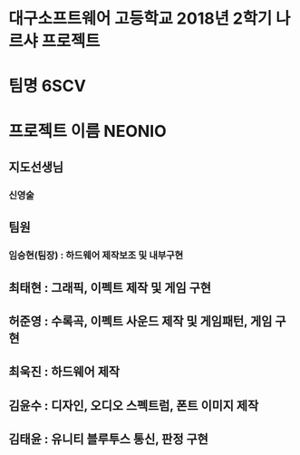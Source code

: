 # 대구소프트웨어 고등학교 2018년 2학기 나르샤 프로젝트

# 팀명 6SCV
# 프로젝트 이름 NEONIO

## 지도선생님
### 신영술

## 팀원
### 임승현(팀장) : 하드웨어 제작보조 및 내부구현
## 최태현 : 그래픽, 이펙트 제작 및 게임 구현
## 허준영 : 수록곡, 이펙트 사운드 제작 및 게임패턴, 게임 구현
## 최욱진 : 하드웨어 제작
## 김윤수 : 디자인, 오디오 스펙트럼, 폰트 이미지 제작
## 김태윤 : 유니티 블루투스 통신, 판정 구현
